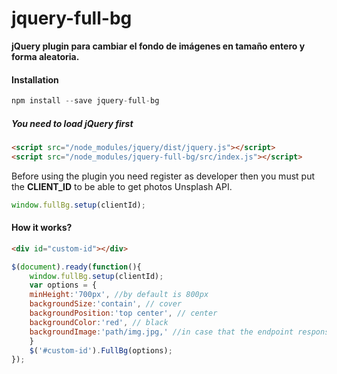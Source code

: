 # jquery-full-bg

**jQuery plugin para cambiar el fondo de imágenes en tamaño entero y forma aleatoria.**

#### Installation
```js
npm install --save jquery-full-bg
```

##### You need to load jQuery first
```html
<script src="/node_modules/jquery/dist/jquery.js"></script>
<script src="/node_modules/jquery-full-bg/src/index.js"></script>
```

Before using the plugin you need register as developer then you must put the **CLIENT_ID** to be able to get photos Unsplash API.

```js
window.fullBg.setup(clientId);
```

#### How it works?
```html
<div id="custom-id"></div>
```
```js
$(document).ready(function(){
    window.fullBg.setup(clientId);
    var options = {
    minHeight:'700px', //by default is 800px
    backgroundSize:'contain', // cover
    backgroundPosition:'top center', // center
    backgroundColor:'red', // black
    backgroundImage:'path/img.jpg,' //in case that the endpoint responses with an error
    }
    $('#custom-id').FullBg(options);
});
```
